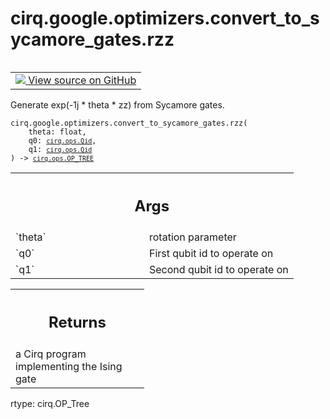 <div itemscope itemtype="http://developers.google.com/ReferenceObject">
<meta itemprop="name" content="cirq.google.optimizers.convert_to_sycamore_gates.rzz" />
<meta itemprop="path" content="Stable" />
</div>

# cirq.google.optimizers.convert_to_sycamore_gates.rzz

<!-- Insert buttons and diff -->

<table class="tfo-notebook-buttons tfo-api" align="left">

<td>
  <a target="_blank" href="https://github.com/quantumlib/cirq/tree/master/cirq/google/optimizers/convert_to_sycamore_gates.py">
    <img src="https://www.tensorflow.org/images/GitHub-Mark-32px.png" />
    View source on GitHub
  </a>
</td>
</table>



Generate exp(-1j * theta * zz) from Sycamore gates.

<pre class="devsite-click-to-copy prettyprint lang-py tfo-signature-link">
<code>cirq.google.optimizers.convert_to_sycamore_gates.rzz(
    theta: float,
    q0: <a href="../../../../cirq/ops/Qid.md"><code>cirq.ops.Qid</code></a>,
    q1: <a href="../../../../cirq/ops/Qid.md"><code>cirq.ops.Qid</code></a>
) -> <a href="../../../../cirq/ops/OP_TREE.md"><code>cirq.ops.OP_TREE</code></a>
</code></pre>



<!-- Placeholder for "Used in" -->


<!-- Tabular view -->
 <table class="responsive fixed orange">
<colgroup><col width="214px"><col></colgroup>
<tr><th colspan="2"><h2 class="add-link">Args</h2></th></tr>

<tr>
<td>
`theta`
</td>
<td>
rotation parameter
</td>
</tr><tr>
<td>
`q0`
</td>
<td>
First qubit id to operate on
</td>
</tr><tr>
<td>
`q1`
</td>
<td>
Second qubit id to operate on
</td>
</tr>
</table>



<!-- Tabular view -->
 <table class="responsive fixed orange">
<colgroup><col width="214px"><col></colgroup>
<tr><th colspan="2"><h2 class="add-link">Returns</h2></th></tr>
<tr class="alt">
<td colspan="2">
a Cirq program implementing the Ising gate
</td>
</tr>

</table>


rtype:
    cirq.OP_Tree